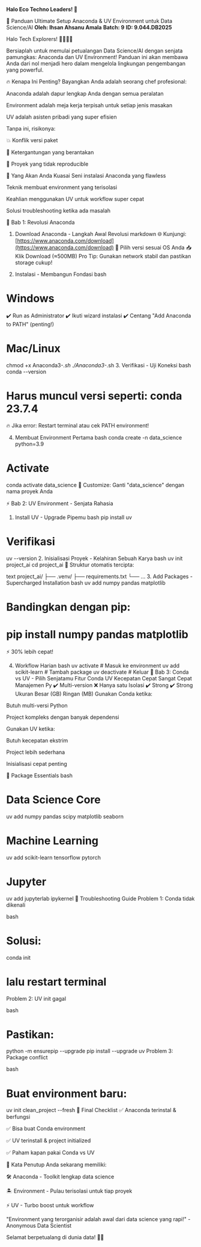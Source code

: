 **Halo Eco Techno Leaders! 👋** 

🚀 Panduan Ultimate Setup Anaconda & UV Environment untuk Data Science/AI
**Oleh: Ihsan Ahsanu Amala**
**Batch: 9**
**ID: 9.044.DB2025**

Halo Tech Explorers! 👨‍💻👩‍💻

Bersiaplah untuk memulai petualangan Data Science/AI dengan senjata pamungkas: Anaconda dan UV Environment! Panduan ini akan membawa Anda dari nol menjadi hero dalam mengelola lingkungan pengembangan yang powerful.

🔥 Kenapa Ini Penting?
Bayangkan Anda adalah seorang chef profesional:

Anaconda adalah dapur lengkap Anda dengan semua peralatan

Environment adalah meja kerja terpisah untuk setiap jenis masakan

UV adalah asisten pribadi yang super efisien

Tanpa ini, risikonya:

💥 Konflik versi paket

🧩 Ketergantungan yang berantakan

🤯 Proyek yang tidak reproducible

🎯 Yang Akan Anda Kuasai
Seni instalasi Anaconda yang flawless

Teknik membuat environment yang terisolasi

Keahlian menggunakan UV untuk workflow super cepat

Solusi troubleshooting ketika ada masalah

🐍 Bab 1: Revolusi Anaconda
1. Download Anaconda - Langkah Awal Revolusi
markdown
🌐 Kunjungi: [https://www.anaconda.com/download](https://www.anaconda.com/download)
🔽 Pilih versi sesuai OS Anda
📥 Klik Download (≈500MB)
Pro Tip: Gunakan network stabil dan pastikan storage cukup!

2. Instalasi - Membangun Fondasi
bash
# Windows
✔️ Run as Administrator
✔️ Ikuti wizard instalasi
✔️ Centang "Add Anaconda to PATH" (penting!)

# Mac/Linux
chmod +x Anaconda3-*.sh
./Anaconda3-*.sh
3. Verifikasi - Uji Koneksi
bash
conda --version
# Harus muncul versi seperti: conda 23.7.4
🔥 Jika error: Restart terminal atau cek PATH environment!

4. Membuat Environment Pertama
bash
conda create -n data_science python=3.9
# Activate
conda activate data_science
🎨 Customize: Ganti "data_science" dengan nama proyek Anda

⚡ Bab 2: UV Environment - Senjata Rahasia
1. Install UV - Upgrade Pipemu
bash
pip install uv
# Verifikasi
uv --version
2. Inisialisasi Proyek - Kelahiran Sebuah Karya
bash
uv init project_ai
cd project_ai
📂 Struktur otomatis tercipta:

text
project_ai/
├── .venv/
├── requirements.txt
└── ...
3. Add Packages - Supercharged Installation
bash
uv add numpy pandas matplotlib
# Bandingkan dengan pip:
# pip install numpy pandas matplotlib
⚡ 30% lebih cepat!

4. Workflow Harian
bash
uv activate  # Masuk ke environment
uv add scikit-learn  # Tambah package
uv deactivate  # Keluar
🧩 Bab 3: Conda vs UV - Pilih Senjatamu
Fitur	Conda	UV
Kecepatan	Cepat	Sangat Cepat
Manajemen Py	✔️ Multi-version	❌ Hanya satu
Isolasi	✔️ Strong	✔️ Strong
Ukuran	Besar (GB)	Ringan (MB)
Gunakan Conda ketika:

Butuh multi-versi Python

Project kompleks dengan banyak dependensi

Gunakan UV ketika:

Butuh kecepatan ekstrim

Project lebih sederhana

Inisialisasi cepat penting

💼 Package Essentials
bash
# Data Science Core
uv add numpy pandas scipy matplotlib seaborn

# Machine Learning
uv add scikit-learn tensorflow pytorch

# Jupyter
uv add jupyterlab ipykernel
🚨 Troubleshooting Guide
Problem 1: Conda tidak dikenali

bash
# Solusi:
conda init
# lalu restart terminal
Problem 2: UV init gagal

bash
# Pastikan:
python -m ensurepip --upgrade
pip install --upgrade uv
Problem 3: Package conflict

bash
# Buat environment baru:
uv init clean_project --fresh
🏁 Final Checklist
✅ Anaconda terinstal & berfungsi

✅ Bisa buat Conda environment

✅ UV terinstall & project initialized

✅ Paham kapan pakai Conda vs UV

🌟 Kata Penutup
Anda sekarang memiliki:

🛠️ Anaconda - Toolkit lengkap data science

🏝️ Environment - Pulau terisolasi untuk tiap proyek

⚡ UV - Turbo boost untuk workflow

"Environment yang terorganisir adalah awal dari data science yang rapi!" - Anonymous Data Scientist

Selamat berpetualang di dunia data! 🚀🔥


